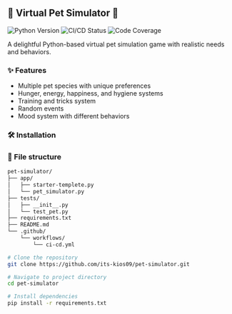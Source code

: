 ## 🐾 Virtual Pet Simulator 🐾

![Python Version](https://img.shields.io/badge/python-3.10+-blue.svg)
![CI/CD Status](https://github.com/its-kios09/pet-simulator/actions/workflows/ci-cd.yml/badge.svg)
![Code Coverage](https://codecov.io/gh/its-kios09/pet-simulator/branch/main/graph/badge.svg)

A delightful Python-based virtual pet simulation game with realistic needs and behaviors.

### ✨ Features

- Multiple pet species with unique preferences
- Hunger, energy, happiness, and hygiene systems
- Training and tricks system
- Random events
- Mood system with different behaviors

### 🛠️ Installation

### 📁 File structure
``` bash
pet-simulator/
├── app/
│   ├── starter-templete.py
│   └── pet_simulator.py
├── tests/
│   ├── __init__.py
│   └── test_pet.py
├── requirements.txt
├── README.md
└── .github/
    └── workflows/
        └── ci-cd.yml
 ```

```bash
# Clone the repository
git clone https://github.com/its-kios09/pet-simulator.git

# Navigate to project directory
cd pet-simulator

# Install dependencies
pip install -r requirements.txt
